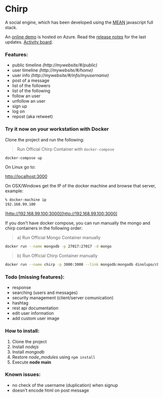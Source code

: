 # Chirp

A social engine, which has been developed using the [MEAN](https://en.wikipedia.org/wiki/MEAN_(software_bundle)) javascript full stack.

An [online demo](http://chirp.westeurope.cloudapp.azure.com) is hosted on Azure.
Read the [release notes](https://github.com/antdimot/chirp/blob/master/Releasenotes.md)
for the last updates.
[Activity board](https://trello.com/b/prRPzzir).

### Features:
- public timeline *(http://mywebsite/#/public)*
- user timeline   *(http://mywebsite/#/home)*
- user info       *(http://mywebsite/#/info/myusername)*
- post of a message
- list of the followers
- list of the following
- follow an user
- unfollow an user
- sign up
- log on
- repost (aka retweet)

### Try it now on your workstation with Docker

Clone the project and run the following:

> Run Official Chirp Container with `docker-compose`

```sh
docker-compose up
```

On Linux go to:

[http://localhost:3000](http://localhost:3000)

On OSX/Windows get the IP of the docker machine and browse that server, example:

```sh
% docker-machine ip
192.168.99.100
```

[http://192.168.99.100:3000](http://192.168.99.100:3000)


If you don't have docker compose, you can run manually the mongo and chirp containers in the following order:

>  a) Run Official Mongo Container manually

```sh
docker run --name mongodb -p 27017:27017 -d mongo
```

> b) Run Official Chirp Container manually

```sh
docker run --name chirp -p 3000:3000 --link mongodb:mongodb dinolupo/chirp
```


### Todo (missing features):
- response
- searching (users and messages)
- security management (client/server comunication)
- hashtag
- rest api documentation
- edit user information
- add custom user image

### How to install:
1. Clone the project
2. Install *nodejs*
3. Install *mongodb*
4. Restore *node_modules* using ```npm install```
5. Execute **node main**

### Known issues:
- no check of the username (duplication) when signup
- doesn't encode html on post message
